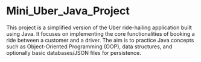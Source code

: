 # Mini_Uber_Java_Project
This project is a simplified version of the Uber ride-hailing application built using Java. It focuses on implementing the core functionalities of booking a ride between a customer and a driver. The aim is to practice Java concepts such as Object-Oriented Programming (OOP), data structures, and optionally basic databases/JSON files for persistence.
